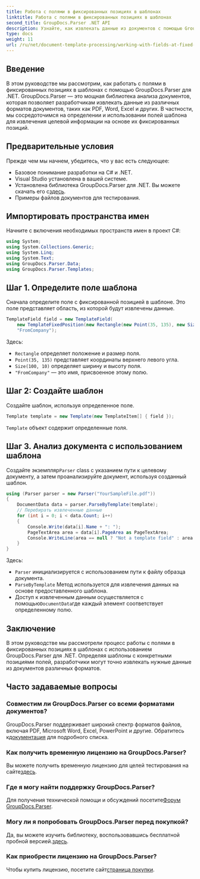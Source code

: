 ```yaml
---
title: Работа с полями в фиксированных позициях в шаблонах
linktitle: Работа с полями в фиксированных позициях в шаблонах
second_title: GroupDocs.Parser .NET API
description: Узнайте, как извлекать данные из документов с помощью GroupDocs.Parser для .NET. Подробное руководство с примерами кода.
type: docs
weight: 11
url: /ru/net/document-template-processing/working-with-fields-at-fixed-positions-in-templates/
---
```

## Введение
В этом руководстве мы рассмотрим, как работать с полями в фиксированных позициях в шаблонах с помощью GroupDocs.Parser для .NET. GroupDocs.Parser — это мощная библиотека анализа документов, которая позволяет разработчикам извлекать данные из различных форматов документов, таких как PDF, Word, Excel и других. В частности, мы сосредоточимся на определении и использовании полей шаблона для извлечения целевой информации на основе их фиксированных позиций.
## Предварительные условия
Прежде чем мы начнем, убедитесь, что у вас есть следующее:
- Базовое понимание разработки на C# и .NET.
- Visual Studio установлена в вашей системе.
- Установлена библиотека GroupDocs.Parser для .NET. Вы можете скачать его с[здесь](https://releases.groupdocs.com/parser/net/).
- Примеры файлов документов для тестирования.

## Импортировать пространства имен
Начните с включения необходимых пространств имен в проект C#:
```csharp
using System;
using System.Collections.Generic;
using System.Linq;
using System.Text;
using GroupDocs.Parser.Data;
using GroupDocs.Parser.Templates;
```
## Шаг 1. Определите поле шаблона
Сначала определите поле с фиксированной позицией в шаблоне. Это поле представляет область, из которой будут извлечены данные.
```csharp
TemplateField field = new TemplateField(
    new TemplateFixedPosition(new Rectangle(new Point(35, 135), new Size(100, 10))),
    "FromCompany");
```
Здесь:
- `Rectangle` определяет положение и размер поля.
- `Point(35, 135)` представляет координаты верхнего левого угла.
- `Size(100, 10)` определяет ширину и высоту поля.
- `"FromCompany"` — это имя, присвоенное этому полю.
## Шаг 2: Создайте шаблон
Создайте шаблон, используя определенное поле.
```csharp
Template template = new Template(new TemplateItem[] { field });
```
`Template` объект содержит определенные поля.
## Шаг 3. Анализ документа с использованием шаблона
 Создайте экземпляр`Parser` class с указанием пути к целевому документу, а затем проанализируйте документ, используя созданный шаблон.
```csharp
using (Parser parser = new Parser("YourSampleFile.pdf"))
{
    DocumentData data = parser.ParseByTemplate(template);
    // Перебирать извлеченные данные
    for (int i = 0; i < data.Count; i++)
    {
        Console.Write(data[i].Name + ": ");
        PageTextArea area = data[i].PageArea as PageTextArea;
        Console.WriteLine(area == null ? "Not a template field" : area.Text);
    }
}
```
Здесь:
- `Parser` инициализируется с использованием пути к файлу образца документа.
- `ParseByTemplate` Метод используется для извлечения данных на основе предоставленного шаблона.
-  Доступ к извлеченным данным осуществляется с помощью`DocumentData`где каждый элемент соответствует определенному полю.

## Заключение
В этом руководстве мы рассмотрели процесс работы с полями в фиксированных позициях в шаблонах с использованием GroupDocs.Parser для .NET. Определяя шаблоны с конкретными позициями полей, разработчики могут точно извлекать нужные данные из документов различных форматов.

## Часто задаваемые вопросы
### Совместим ли GroupDocs.Parser со всеми форматами документов?
 GroupDocs.Parser поддерживает широкий спектр форматов файлов, включая PDF, Microsoft Word, Excel, PowerPoint и другие. Обратитесь к[документация](https://reference.groupdocs.com/parser/net/) для подробного списка.
### Как получить временную лицензию на GroupDocs.Parser?
 Вы можете получить временную лицензию для целей тестирования на сайте[здесь](https://purchase.groupdocs.com/temporary-license/).
### Где я могу найти поддержку GroupDocs.Parser?
 Для получения технической помощи и обсуждений посетите[Форум GroupDocs.Parser](https://forum.groupdocs.com/c/parser/17).
### Могу ли я попробовать GroupDocs.Parser перед покупкой?
 Да, вы можете изучить библиотеку, воспользовавшись бесплатной пробной версией.[здесь](https://releases.groupdocs.com/).
### Как приобрести лицензию на GroupDocs.Parser?
 Чтобы купить лицензию, посетите сайт[страница покупки](https://purchase.groupdocs.com/buy).